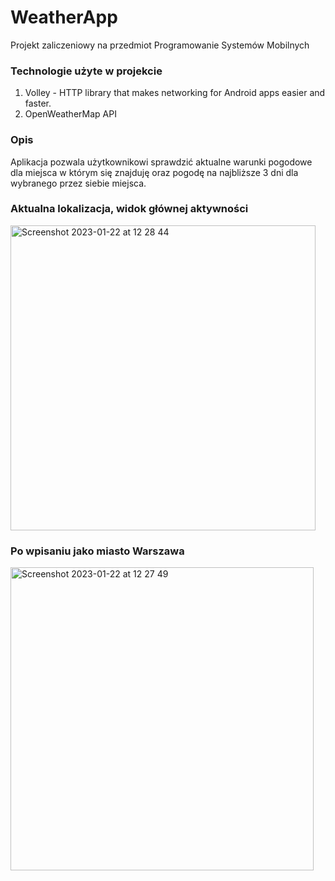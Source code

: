 # WeatherApp
Projekt zaliczeniowy na przedmiot Programowanie Systemów Mobilnych

### Technologie użyte w projekcie
1. Volley - HTTP library that makes networking for Android apps easier and faster.
2. OpenWeatherMap API 

### Opis
Aplikacja pozwala użytkownikowi sprawdzić aktualne warunki pogodowe dla miejsca w którym się znajduję oraz pogodę na najbliższe 3 dni dla wybranego przez siebie miejsca.

### Aktualna lokalizacja, widok głównej aktywności
<img width="488" alt="Screenshot 2023-01-22 at 12 28 44" src="https://user-images.githubusercontent.com/56031072/213913391-b6f88b4a-0207-49a2-aef8-193491035288.png">

### Po wpisaniu jako miasto Warszawa
<img width="485" alt="Screenshot 2023-01-22 at 12 27 49" src="https://user-images.githubusercontent.com/56031072/213913363-a325d8ff-2543-49e4-a4fa-b1314c3a7e11.png">

